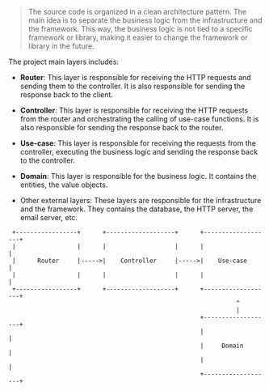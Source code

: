 > The source code is organized in a clean architecture pattern. The main idea is to separate the business logic from the infrastructure and the framework. This way, the business logic is not tied to a specific framework or library, making it easier to change the framework or library in the future.

The project main layers includes:

- **Router**: This layer is responsible for receiving the HTTP requests and sending them to the controller. It is also responsible for sending the response back to the client.

- **Controller**: This layer is responsible for receiving the HTTP requests from the router and orchestrating the calling of use-case functions. It is also responsible for sending the response back to the router.

- **Use-case**: This layer is responsible for receiving the requests from the controller, executing the business logic and sending the response back to the controller.

- **Domain**: This layer is responsible for the business logic. It contains the entities, the value objects.

- Other external layers: These layers are responsible for the infrastructure and the framework. They contains the database, the HTTP server, the email server, etc.

```                                                                 
 +-----------------+      +-------------------+      +-------------------+
 |                 |      |                   |      |                   |
 |      Router     |----->|    Controller     |----->|    Use-case       |
 |                 |      |                   |      |                   |
 +-----------------+      +-------------------+      +-------------------+
                                                               ^          
                                                               |          
                                                     +-------------------+
                                                     |                   |
                                                     |     Domain        |
                                                     |                   |
                                                     +-------------------+
```